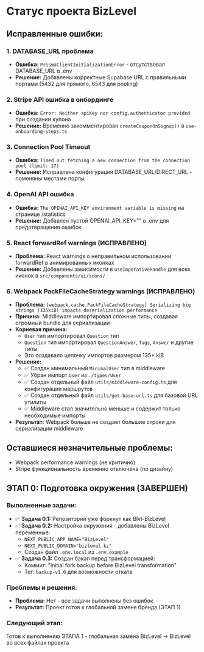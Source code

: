 # Статус проекта BizLevel

## Исправленные ошибки:

### 1. **DATABASE_URL проблема**
- **Ошибка:** `PrismaClientInitializationError` - отсутствовал DATABASE_URL в .env
- **Решение:** Добавлены корректные Supabase URL с правильными портами (5432 для прямого, 6543 для pooling)

### 2. **Stripe API ошибка в онбординге**
- **Ошибка:** `Error: Neither apiKey nor config.authenticator provided` при создании купона
- **Решение:** Временно закомментирован `createCouponOnSignup()` в `use-onboarding-steps.ts`

### 3. **Connection Pool Timeout**
- **Ошибка:** `Timed out fetching a new connection from the connection pool (limit: 17)`
- **Решение:** Исправлена конфигурация DATABASE_URL/DIRECT_URL - поменяны местами порты

### 4. **OpenAI API ошибка**
- **Ошибка:** `The OPENAI_API_KEY environment variable is missing` на странице /statistics
- **Решение:** Добавлен пустой OPENAI_API_KEY="" в .env для предотвращения ошибок

### 5. **React forwardRef warnings (ИСПРАВЛЕНО)**
- **Проблема:** React warnings о неправильном использовании forwardRef в анимированных иконках
- **Решение:** Добавлены зависимости в `useImperativeHandle` для всех иконок в `src/components/ui/icons/`

### 6. **Webpack PackFileCacheStrategy warnings (ИСПРАВЛЕНО)**
- **Проблема:** `[webpack.cache.PackFileCacheStrategy] Serializing big strings (135kiB) impacts deserialization performance`
- **Причина:** Middleware импортировал сложные типы, создавая огромный bundle для сериализации
- **Корневая причина:** 
  - `User` тип импортировал `Question` тип
  - `Question` тип импортировал `QuestionAnswer`, `Tags`, `Answer` и другие типы
  - Это создавало цепочку импортов размером 135+ kiB
- **Решение:** 
  - ✅ Создан минимальный `MinimalUser` тип в middleware
  - ✅ Убран импорт `User` из `./types/User`
  - ✅ Создан отдельный файл `utils/middleware-config.ts` для конфигурации маршрутов
  - ✅ Создан отдельный файл `utils/get-base-url.ts` для базовой URL утилиты
  - ✅ Middleware стал значительно меньше и содержит только необходимые импорты
- **Результат:** Webpack больше не создает большие строки для сериализации middleware

## Оставшиеся незначительные проблемы:
- Webpack performance warnings (не критично)
- Stripe функциональность временно отключена (по дизайну)

## ЭТАП 0: Подготовка окружения (ЗАВЕРШЕН)

### Выполненные задачи:
- ✅ **Задача 0.1:** Репозиторий уже форкнут как Blvl-BizLevel
- ✅ **Задача 0.2:** Настройка окружения - добавлены BizLevel переменные:
  - `NEXT_PUBLIC_APP_NAME="BizLevel"`
  - `NEXT_PUBLIC_DOMAIN="bizlevel.kz"`
  - Создан файл `.env.local` из `.env.example`
- ✅ **Задача 0.3:** Создан бэкап перед трансформацией:
  - Коммит: "Initial fork backup before BizLevel transformation"
  - Тег: `backup-v1.0` для возможности отката

### Проблемы и решения:
- **Проблема:** Нет - все задачи выполнены без ошибок
- **Результат:** Проект готов к глобальной замене бренда (ЭТАП 1)

### Следующий этап: 
Готов к выполнению ЭТАПА 1 - глобальная замена BizLevel → BizLevel во всех файлах проекта

